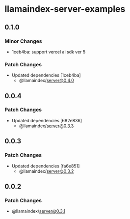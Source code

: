 # llamaindex-server-examples

## 0.1.0

### Minor Changes

- 1ceb4ba: support vercel ai sdk ver 5

### Patch Changes

- Updated dependencies [1ceb4ba]
  - @llamaindex/server@0.4.0

## 0.0.4

### Patch Changes

- Updated dependencies [682e836]
  - @llamaindex/server@0.3.3

## 0.0.3

### Patch Changes

- Updated dependencies [fa6e851]
  - @llamaindex/server@0.3.2

## 0.0.2

### Patch Changes

- @llamaindex/server@0.3.1
